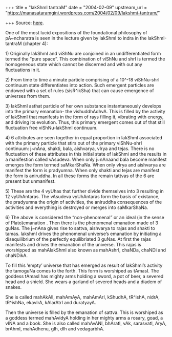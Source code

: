 +++
title = "lakShmI tantraM"
date = "2004-02-09"
upstream_url = "https://manasataramgini.wordpress.com/2004/02/09/lakshmi-tantram/"

+++
Source: [here](https://manasataramgini.wordpress.com/2004/02/09/lakshmi-tantram/).

One of the most lucid expositions of the foundational philosophy of pA\~ncharatra is seen in the lecture given by lakShmI to indra in the lakShmI-tantraM (chapter 4):

1\) Originally lakShmI and viShNu are conjoined in an undifferentiated form termed the “pure space”. This combination of viShNu and shrI is termed the homogeneous state which cannot be discerned and with out any fluctuations in it.

2\) From time to time a minute particle comprising of a 10^-18 viShNu-shrI continuum state differentiates into action. Such emergent particles are endowed with a set of rules (sisR^ikSha) that can cause emergence of universes from them.

3\) lakShmI asthat particle of her own substance instantaneously develops into the primary emanation- the vishuddhAdhvA. This is filled by the activity of lakShmI that manifests in the form of rays filling it, vibrating with energy, and driving its evolution. Thus, this primary emergent comes out of that still fluctuation free viShNu-lakShmI continuum.

4\) 6 attributes are seen together in equal proportion in lakShmI associated with the primary particle that stirs out of the primary viShNu-shrI continuum: j\~nAna, shakti, bala, aishvarya, vIrya and tejas. There is no fluctuation of these attributes in this initial state of lakShmi and the results in a manifestion called vAsudeva. When only j\~nAnaand bala become manifest emerges the form termed saMkarShaNa. When only vIrya and aishvarya are manifest the form is pradyumna. When only shakti and tejas are manifest the form is aniruddha. In all these forms the remain tattvas of the 6 are present but unmanifest.

5\) These are the 4 vyUhas that further divide themselves into 3 resulting in 12 vyUhAntaras. The vAsudeva vyUhAntaras form the basis of existance, the pradyumna the origin of activities, the aniruddha consequences of the activities and everything is destroyed or merges into saMkarShaNa.

6\) The above is considered the “non-phenomenal” or an ideal (in the sense of Plato)emanation . Then there is the phenomenal emanation made of 3 guNas. The j\~nAna gives rise to sattva, aishvarya to rajas and shakti to tamas. lakshmI drives the phenomenal universe’s emanation by initiating a disequilibrium of the perfectly equilibriated 3 guNas. At first the rajas manifests and drives the emanation of the universe. This rajas is worshipped as mahAlakShmI also known as mahAshrI, chaNDa, chaNDi and chaNDikA.

To fill this ’empty’ universe that has emerged as result of lakShmI’s activity the tamoguNa comes to the forth. This form is worshiped as tAmasI. The goddess tAmasI has mighty arms holding a sword, a pot of beer, a severed head and a shield. She wears a garland of severed heads and a diadem of snakes.

She is called mahAkAlI, mahAmAyA, mahAmArI, kShudhA, tR^ishA, nidrA, tR^ishNa, ekavIrA, kAlarAtrI and duratyayA.

Then the universe is filled by the emanation of sattva. This is worshiped as a goddess termed mahAvidyA holding in her mighty arms a rosary, goad, a vINA and a book. She is also called mahAvANI, bhAratI, vAk, sarasvatI, AryA, brAhmI, mahAdhenu, gIh, dIh and vedagarbhA.

